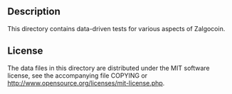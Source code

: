 Description
------------

This directory contains data-driven tests for various aspects of Zalgocoin.

License
--------

The data files in this directory are distributed under the MIT software
license, see the accompanying file COPYING or
http://www.opensource.org/licenses/mit-license.php.

